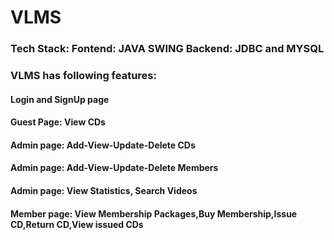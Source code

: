 # VLMS
### Tech Stack: Fontend: JAVA SWING Backend: JDBC and MYSQL
### VLMS has following features:
#### Login and SignUp page
#### Guest Page: View CDs
#### Admin page: Add-View-Update-Delete CDs
#### Admin page: Add-View-Update-Delete Members
#### Admin page: View Statistics, Search Videos
#### Member page: View Membership Packages,Buy Membership,Issue CD,Return CD,View issued CDs
